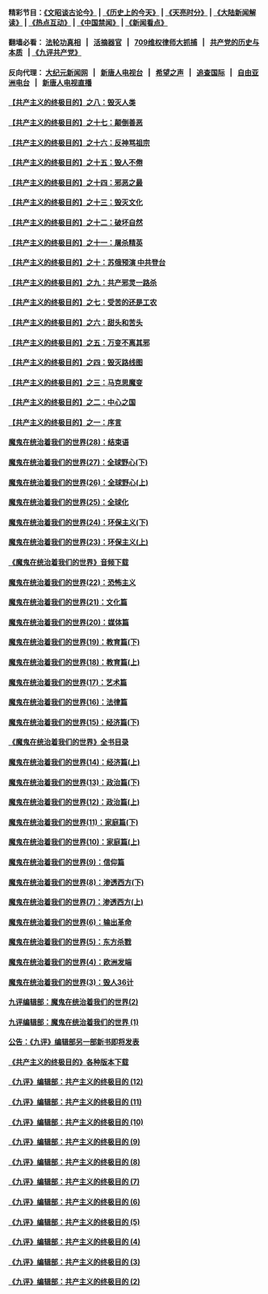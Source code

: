 #### 精彩节目：[《文昭谈古论今》](http://134.209.198.168/wenzhao) | [《历史上的今天》](http://134.209.198.168/today-in-history) | [《天亮时分》](http://134.209.198.168/tianliang) | [《大陆新闻解读》](http://134.209.198.168/ntdtv-comedy) | [《热点互动》](http://134.209.198.168/ntdtv-rdhd)  | [《中国禁闻》](http://134.209.198.168/ntdtv-news) | [《新闻看点》](http://134.209.198.168/news-insight) 

  #### 翻墙必看： [法轮功真相](http://134.209.198.168:10000/videos/truth.html) &nbsp;&nbsp;|&nbsp;&nbsp; [活摘器官](http://134.209.198.168:10000/videos/res/Organs/) &nbsp;&nbsp;|&nbsp;&nbsp; [709维权律师大抓捕](http://134.209.198.168:10000/videos/709/) &nbsp;&nbsp;|&nbsp;&nbsp; [共产党的历史与本质](http://134.209.198.168:10000/videos/ccp.html) &nbsp;&nbsp;| [《九评共产党》](http://134.209.198.168:10000/videos/jiuping/) 

#### 反向代理： [大纪元新闻网](http://134.209.198.168:10080/) &nbsp;&nbsp;|&nbsp;&nbsp; [新唐人电视台](http://134.209.198.168:8000/) &nbsp;&nbsp;|&nbsp;&nbsp; [希望之声](http://134.209.198.168:8200/) &nbsp;&nbsp;|&nbsp;&nbsp; [追查国际](http://134.209.198.168:10010/) &nbsp;&nbsp;|&nbsp;&nbsp; [自由亚洲电台](http://134.209.198.168:9800/) &nbsp;&nbsp;|&nbsp;&nbsp; [新唐人电视直播](http://134.209.198.168/) 

#### [【共产主义的终极目的】之八：毁灭人类](../pages/nsc422/n11108503.md?t=04190638) 

#### [【共产主义的终极目的】之十七：颠倒善恶](../pages/nsc422/n11179782.md?t=04190638) 

#### [【共产主义的终极目的】之十六：反神骂祖宗](../pages/nsc422/n11166798.md?t=04190638) 

#### [【共产主义的终极目的】之十五：毁人不倦](../pages/nsc422/n11166792.md?t=04190638) 

#### [【共产主义的终极目的】之十四：邪恶之最](../pages/nsc422/n11150249.md?t=04190638) 

#### [【共产主义的终极目的】之十三：毁灭文化](../pages/nsc422/n11135227.md?t=04190638) 

#### [【共产主义的终极目的】之十二：破坏自然](../pages/nsc422/n11135214.md?t=04190638) 

#### [【共产主义的终极目的】之十一：屠杀精英](../pages/nsc422/n11118442.md?t=04190638) 

#### [【共产主义的终极目的】之十：苏俄预演 中共登台](../pages/nsc422/n11118424.md?t=04190638) 

#### [【共产主义的终极目的】之九：共产邪灵一路杀](../pages/nsc422/n11114139.md?t=04190638) 

#### [【共产主义的终极目的】之七：受苦的还是工农](../pages/nsc422/n11101809.md?t=04190638) 

#### [【共产主义的终极目的】之六：甜头和苦头](../pages/nsc422/n11096971.md?t=04190638) 

#### [【共产主义的终极目的】之五：万变不离其邪](../pages/nsc422/n11091285.md?t=04190638) 

#### [【共产主义的终极目的】之四：毁灭路线图](../pages/nsc422/n11086284.md?t=04190638) 

#### [【共产主义的终极目的】之三：马克思魔变](../pages/nsc422/n11061941.md?t=04190638) 

#### [【共产主义的终极目的】之二：中心之国](../pages/nsc422/n11047728.md?t=04190638) 

#### [【共产主义的终极目的】之一：序言](../pages/nsc422/n11086077.md?t=04190638) 

#### [魔鬼在统治着我们的世界(28)：结束语](../pages/nsc422/n10936246.md?t=04190638) 

#### [魔鬼在统治着我们的世界(27)：全球野心(下)](../pages/nsc422/n10928319.md?t=04190638) 

#### [魔鬼在统治着我们的世界(26)：全球野心(上)](../pages/nsc422/n10900318.md?t=04190638) 

#### [魔鬼在统治着我们的世界(25)：全球化](../pages/nsc422/n10788205.md?t=04190638) 

#### [魔鬼在统治着我们的世界(24)：环保主义(下)](../pages/nsc422/n10695307.md?t=04190638) 

#### [魔鬼在统治着我们的世界(23)：环保主义(上)](../pages/nsc422/n10688613.md?t=04190638) 

#### [《魔鬼在统治着我们的世界》音频下载](../pages/nsc422/n10635553.md?t=04190638) 

#### [魔鬼在统治着我们的世界(22)：恐怖主义](../pages/nsc422/n10614727.md?t=04190638) 

#### [魔鬼在统治着我们的世界(21)：文化篇](../pages/nsc422/n10597706.md?t=04190638) 

#### [魔鬼在统治着我们的世界(20)：媒体篇](../pages/nsc422/n10586579.md?t=04190638) 

#### [魔鬼在统治着我们的世界(19)：教育篇(下)](../pages/nsc422/n10564808.md?t=04190638) 

#### [魔鬼在统治着我们的世界(18)：教育篇(上)](../pages/nsc422/n10526970.md?t=04190638) 

#### [魔鬼在统治着我们的世界(17)：艺术篇](../pages/nsc422/n10499093.md?t=04190638) 

#### [魔鬼在统治着我们的世界(16)：法律篇](../pages/nsc422/n10485969.md?t=04190638) 

#### [魔鬼在统治着我们的世界(15)：经济篇(下)](../pages/nsc422/n10469975.md?t=04190638) 

#### [《魔鬼在统治着我们的世界》全书目录](../pages/nsc422/n10464261.md?t=04190638) 

#### [魔鬼在统治着我们的世界(14)：经济篇(上)](../pages/nsc422/n10457370.md?t=04190638) 

#### [魔鬼在统治着我们的世界(13)：政治篇(下)](../pages/nsc422/n10448270.md?t=04190638) 

#### [魔鬼在统治着我们的世界(12)：政治篇(上)](../pages/nsc422/n10444576.md?t=04190638) 

#### [魔鬼在统治着我们的世界(11)：家庭篇(下)](../pages/nsc422/n10440961.md?t=04190638) 

#### [魔鬼在统治着我们的世界(10)：家庭篇(上)](../pages/nsc422/n10435448.md?t=04190638) 

#### [魔鬼在统治着我们的世界(9)：信仰篇](../pages/nsc422/n10432159.md?t=04190638) 

#### [魔鬼在统治着我们的世界(8)：渗透西方(下)](../pages/nsc422/n10429603.md?t=04190638) 

#### [魔鬼在统治着我们的世界(7)：渗透西方(上)](../pages/nsc422/n10426013.md?t=04190638) 

#### [魔鬼在统治着我们的世界(6)：输出革命](../pages/nsc422/n10421536.md?t=04190638) 

#### [魔鬼在统治着我们的世界(5)：东方杀戮](../pages/nsc422/n10417707.md?t=04190638) 

#### [魔鬼在统治着我们的世界(4)：欧洲发端](../pages/nsc422/n10414890.md?t=04190638) 

#### [魔鬼在统治着我们的世界(3)：毁人36计](../pages/nsc422/n10411583.md?t=04190638) 

#### [九评编辑部：魔鬼在统治着我们的世界(2)](../pages/nsc422/n10410036.md?t=04190638) 

#### [九评编辑部：魔鬼在统治着我们的世界 (1)](../pages/nsc422/n10406825.md?t=04190638) 

#### [公告：《九评》编辑部另一部新书即将发表](../pages/nsc422/n10405104.md?t=04190638) 

#### [《共产主义的终极目的》各种版本下载](../pages/nsc422/n10022138.md?t=04190638) 

#### [《九评》编辑部：共产主义的终极目的 (12)](../pages/nsc422/n9933272.md?t=04190638) 

#### [《九评》编辑部：共产主义的终极目的 (11)](../pages/nsc422/n9924973.md?t=04190638) 

#### [《九评》编辑部：共产主义的终极目的 (10)](../pages/nsc422/n9920883.md?t=04190638) 

#### [《九评》编辑部：共产主义的终极目的 (9)](../pages/nsc422/n9916363.md?t=04190638) 

#### [《九评》编辑部：共产主义的终极目的 (8)](../pages/nsc422/n9912488.md?t=04190638) 

#### [《九评》编辑部：共产主义的终极目的 (7)](../pages/nsc422/n9901176.md?t=04190638) 

#### [《九评》编辑部：共产主义的终极目的 (6)](../pages/nsc422/n9899359.md?t=04190638) 

#### [《九评》编辑部：共产主义的终极目的 (5)](../pages/nsc422/n9893174.md?t=04190638) 

#### [《九评》编辑部：共产主义的终极目的 (4)](../pages/nsc422/n9891246.md?t=04190638) 

#### [《九评》编辑部：共产主义的终极目的 (3)](../pages/nsc422/n9879879.md?t=04190638) 

#### [《九评》编辑部：共产主义的终极目的 (2)](../pages/nsc422/n9876205.md?t=04190638) 

